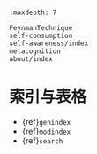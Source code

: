 ```{include} ../README.md
```

```{toctree}
:maxdepth: 7

FeynmanTechnique
self-consumption
self-awareness/index
metacognition
about/index
```

# 索引与表格

* {ref}`genindex`
* {ref}`modindex`
* {ref}`search`
